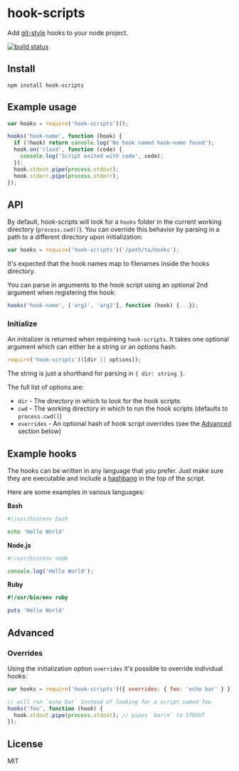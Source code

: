 # hook-scripts

Add [git-style](http://git-scm.com/book/en/v2/Customizing-Git-Git-Hooks)
hooks to your node project.

[![build status](https://secure.travis-ci.org/watson/hook-scripts.png)](http://travis-ci.org/watson/hook-scripts)

## Install

```
npm install hook-scripts
```

## Example usage

```js
var hooks = require('hook-scripts')();

hooks('hook-name', function (hook) {
  if (!hook) return console.log('No hook named hook-name found');
  hook.on('close', function (code) {
    console.log('Script exited with code', code);
  });
  hook.stdout.pipe(process.stdout);
  hook.stderr.pipe(process.stderr);
});
```

## API

By default, hook-scripts will look for a `hooks` folder in the current
working directory (`process.cwd()`). You can override this behavior by
parsing in a path to a different directory upon initialization:

```js
var hooks = require('hook-scripts')('/path/to/hooks');
```

It's expected that the hook names map to filenames inside the hooks
directory.

You can parse in arguments to the hook script using an optional 2nd
argument when registering the hook:

```js
hooks('hook-name', ['arg1', 'arg2'], function (hook) {...});
```

### Initialize

An initializer is returned when requireing `hook-scripts`. It takes one
optional argument which can either be a string or an options hash.

```js
require('hook-scripts')([dir || options]);
```

The string is just a shorthand for parsing in `{ dir: string }`.

The full list of options are:

- `dir` - The directory in which to look for the hook scripts
- `cwd` - The working directory in which to run the hook scripts (defaults to `process.cwd()`)
- `overrides` - An optional hash of hook script overrides (see the [Advanced](#advanced) section below)


## Example hooks

The hooks can be written in any language that you prefer. Just make sure
they are executable and include a
[hashbang](http://en.wikipedia.org/wiki/Shebang_(Unix)) in the top of
the script.

Here are some examples in various languages:

**Bash**

```bash
#!/usr/bin/env bash

echo 'Hello World'
```

**Node.js**

```js
#!/usr/bin/env node

console.log('Hello World');
```

**Ruby**

```ruby
#!/usr/bin/env ruby

puts 'Hello World'
```

## Advanced

### Overrides

Using the initialization option `overrides` it's possible to override
individual hooks:

```js
var hooks = require('hook-scripts')({ overrides: { foo: 'echo bar' } });

// will run `echo bar` instead of looking for a script named foo
hooks('foo', function (hook) {
  hook.stdout.pipe(process.stdout); // pipes `bar\n` to STDOUT
});
```

## License

MIT
